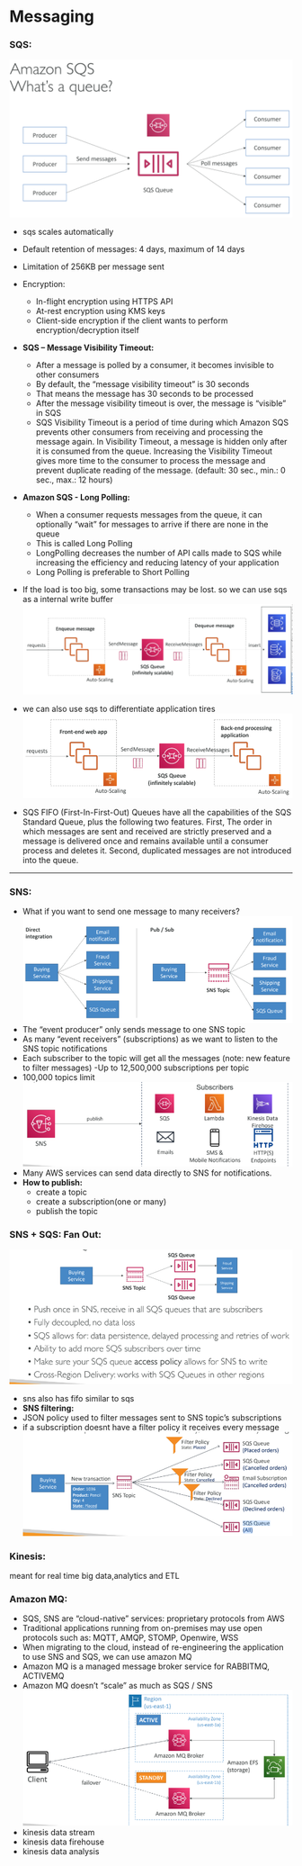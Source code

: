 # Messaging 
### SQS:
![sqs](img/32.png)
- sqs scales automatically
- Default retention of messages: 4 days, maximum of 14 days
-  Limitation of 256KB per message sent
- Encryption:
  - In-flight encryption using HTTPS API
  - At-rest encryption using KMS keys
  - Client-side encryption if the client wants to perform encryption/decryption itself
- **SQS – Message Visibility Timeout:**
  -  After a message is polled by a consumer, it becomes invisible to other consumers
  - By default, the “message visibility timeout” is 30 seconds
  - That means the message has 30 seconds to be processed
  - After the message visibility timeout is over, the message is “visible” in SQS
  - SQS Visibility Timeout is a period of time during which Amazon SQS prevents other consumers from receiving and processing the message again. In Visibility Timeout, a message is hidden only after it is consumed from the queue. Increasing the Visibility Timeout gives more time to the consumer to process the message and prevent duplicate reading of the message. (default: 30 sec., min.: 0 sec., max.: 12 hours)

- **Amazon SQS - Long Polling:**
  - When a consumer requests messages from the
queue, it can optionally “wait” for messages to
arrive if there are none in the queue
  - This is called Long Polling
  - LongPolling decreases the number of API calls
made to SQS while increasing the efficiency
and reducing latency of your application
   - Long Polling is preferable to Short Polling
- If the load is too big, some transactions may be lost. so we can use sqs as a internal write buffer
![write buffer](img/33.png)
- we can also use sqs to differentiate application tires
![decouple](img/34.png)

- SQS FIFO (First-In-First-Out) Queues have all the capabilities of the SQS Standard Queue, plus the following two features. First, The order in which messages are sent and received are strictly preserved and a message is delivered once and remains available until a consumer process and deletes it. Second, duplicated messages are not introduced into the queue.
---
### SNS:
- What if you want to send one message to many receivers?
![pub/sub](img/35.png)
- The “event producer” only sends message to one SNS topic
- As many “event receivers” (subscriptions) as we want to listen to the SNS topic notifications
- Each subscriber to the topic will get all the messages (note: new feature to filter messages)
-Up to 12,500,000 subscriptions per topic
- 100,000 topics limit
![sns](img/36.png)
- Many AWS services can send data directly to SNS for notifications.
- **How to publish:**
  - create a topic
  - create a subscription(one or many)
  - publish the topic
### SNS + SQS: Fan Out:
![fan out](img/37.png)

- sns also has fifo similar to sqs
- **SNS filtering:**
- JSON policy used to filter messages sent to SNS topic’s subscriptions
- if a subscription doesnt have a filter policy it receives every message
![SNS filtering](img/38.png)

### Kinesis:
meant for real time big data,analytics and ETL

### Amazon MQ:
- SQS, SNS are “cloud-native” services: proprietary protocols from AWS
- Traditional applications running from on-premises may use open protocols such as: MQTT, AMQP, STOMP, Openwire, WSS
- When migrating to the cloud, instead of re-engineering the application to use SNS and SQS, we can use amazon MQ
- Amazon MQ is a managed message broker service for RABBITMQ, ACTIVEMQ
- Amazon MQ doesn’t “scale” as much as SQS / SNS
![Amazon mq](img/39.png)
- kinesis data stream
- kinesis data firehouse
- kinesis data analysis
